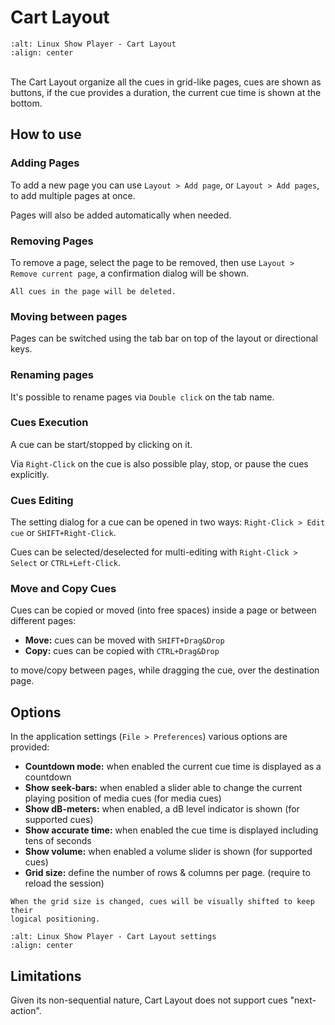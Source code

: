 # Cart Layout

```{image} _static/cart_layout_main_view.png
:alt: Linux Show Player - Cart Layout
:align: center
```

<br>
The Cart Layout organize all the cues in grid-like pages, cues are shown as
buttons, if the cue provides a duration, the current cue time is shown at the bottom.

## How to use

### Adding Pages

To add a new page you can use `Layout > Add page`, or `Layout > Add pages`,
to add multiple pages at once.

Pages will also be added automatically when needed.

### Removing Pages

To remove a page, select the page to be removed, then use `Layout > Remove current page`,
a confirmation dialog will be shown.

```{warning}
All cues in the page will be deleted.
```

### Moving between pages

Pages can be switched using the tab bar on top of the layout or directional keys.

### Renaming pages

It's possible to rename pages via `Double click` on the tab name.

### Cues Execution

A cue can be start/stopped by clicking on it.

Via `Right-Click` on the cue is also possible play, stop, or pause the cues explicitly.

### Cues Editing

The setting dialog for a cue can be opened in two ways: `Right-Click > Edit cue` or `SHIFT+Right-Click`.

Cues can be selected/deselected for multi-editing with `Right-Click > Select` or `CTRL+Left-Click`.

### Move and Copy Cues

Cues can be copied or moved (into free spaces) inside a page or between different pages:

* **Move:** cues can be moved with `SHIFT+Drag&Drop`
* **Copy:** cues can be copied with `CTRL+Drag&Drop`

to move/copy between pages, while dragging the cue, over the destination page.

## Options

In the application settings (`File > Preferences`) various options are provided:

* **Countdown mode:** when enabled the current cue time is displayed as a countdown
* **Show seek-bars:** when enabled a slider able to change the current playing position
  of media cues (for media cues)
* **Show dB-meters:** when enabled, a dB level indicator is shown (for supported cues)
* **Show accurate time:** when enabled the cue time is displayed including tens of seconds
* **Show volume:** when enabled a volume slider is shown (for supported cues)
* **Grid size:** define the number of rows & columns per page. (require to reload
  the session)

```{warning}
When the grid size is changed, cues will be visually shifted to keep their
logical positioning.
```

```{image} _static/cart_layout_settings.png
:alt: Linux Show Player - Cart Layout settings
:align: center
```

## Limitations

Given its non-sequential nature, Cart Layout does not support cues "next-action".

